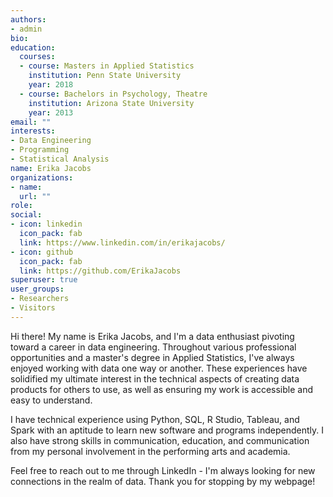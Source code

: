 ```yaml
---
authors:
- admin
bio: 
education:
  courses:
  - course: Masters in Applied Statistics
    institution: Penn State University
    year: 2018
  - course: Bachelors in Psychology, Theatre
    institution: Arizona State University
    year: 2013
email: ""
interests:
- Data Engineering
- Programming
- Statistical Analysis
name: Erika Jacobs
organizations:
- name: 
  url: ""
role:
social:
- icon: linkedin
  icon_pack: fab
  link: https://www.linkedin.com/in/erikajacobs/
- icon: github
  icon_pack: fab
  link: https://github.com/ErikaJacobs
superuser: true
user_groups:
- Researchers
- Visitors
---
```


Hi there! My name is Erika Jacobs, and I'm a data enthusiast pivoting toward a career in data engineering. Throughout various professional opportunities and a master's degree in Applied Statistics, I've always enjoyed working with data one way or another. These experiences have solidified my ultimate interest in the technical aspects of creating data products for others to use, as well as ensuring my work is accessible and easy to understand.

I have technical experience using Python, SQL, R Studio, Tableau, and Spark with an aptitude to learn new software and programs independently. I also have strong skills in communication, education, and communication from my personal involvement in the performing arts and academia.

Feel free to reach out to me through LinkedIn - I'm always looking for new connections in the realm of data. Thank you for stopping by my webpage!